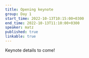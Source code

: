 ```yaml
---
title: Opening keynote
group: Day 1
start_time: 2022-10-13T10:15:00+0300
end_time: 2022-10-13T11:10:00+0300
speaker: matz
published: true
linkable: true
---
```


Keynote details to come!
